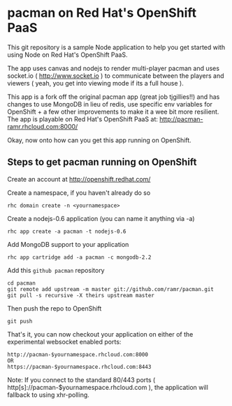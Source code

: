 pacman on Red Hat's OpenShift PaaS
==================================
This git repository is a sample Node application to help you get started
with using Node on Red Hat's OpenShift PaaS.

The app uses canvas and nodejs to render multi-player pacman and uses 
socket.io ( http://www.socket.io ) to communicate between the players and
viewers ( yeah, you get into viewing mode if its a full house ).

This app is a fork off the original pacman app (great job tjgillies!!) and
has changes to use MongoDB in lieu of redis, use specific env variables
for OpenShift + a few other improvements to make it a wee bit more
resilient. The app is playable on Red Hat's OpenShift PaaS at:
     http://pacman-ramr.rhcloud.com:8000/


Okay, now onto how can you get this app running on OpenShift.

Steps to get pacman running on OpenShift
----------------------------------------

Create an account at http://openshift.redhat.com/

Create a namespace, if you haven't already do so

    rhc domain create -n <yournamespace>

Create a nodejs-0.6 application (you can name it anything via -a)

    rhc app create -a pacman -t nodejs-0.6

Add MongoDB support to your application

    rhc app cartridge add -a pacman -c mongodb-2.2

Add this `github pacman` repository

    cd pacman
    git remote add upstream -m master git://github.com/ramr/pacman.git
    git pull -s recursive -X theirs upstream master
    
Then push the repo to OpenShift

    git push

That's it, you can now checkout your application on either of the
experimental websocket enabled ports:

    http://pacman-$yournamespace.rhcloud.com:8000
    OR
    https://pacman-$yournamespace.rhcloud.com:8443


Note: If you connect to the standard 80/443 ports
          ( http[s]://pacman-$yournamespace.rhcloud.com ),
      the application will fallback to using xhr-polling.


